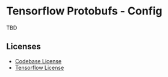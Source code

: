# Tensorflow Protobufs - Config

TBD

## Licenses

- [Codebase License](LICENSE)
- [Tensorflow License](https://github.com/tensorflow/tensorflow/blob/v2.10.0/LICENSE)
